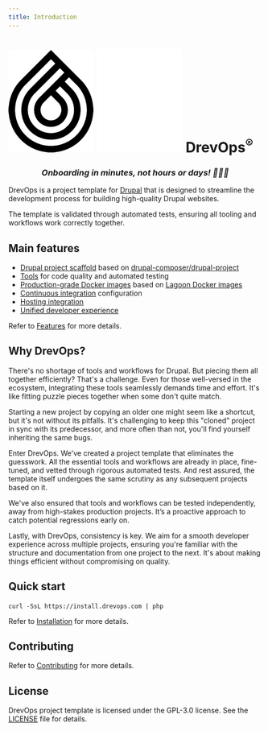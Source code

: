 ```yaml
---
title: Introduction
---
```


<h1 class="hero-title">
  <img src="assets/logo-black.png#only-light" alt="DrevOps Logo" />
  <img src="assets/logo-white.png#only-dark" alt="DrevOps Logo" />
  <span>DrevOps<sup>&reg;</sup></span>
</h1>

<h3 align="center"><em>Onboarding in minutes, not hours or days! 🚀🚀🚀</em></h3>

DrevOps is a project template for [Drupal](https://drupal.org) that is designed
to streamline the development process for building high-quality Drupal websites.

The template is validated through automated tests, ensuring all tooling and
workflows work correctly together.

## Main features

- [Drupal project scaffold](drupal) based
  on [drupal-composer/drupal-project](https://github.com/drupal-composer/drupal-project)
- [Tools](tools) for code quality and automated testing
- [Production-grade Docker images](tools/docker) based
  on [Lagoon Docker images](https://github.com/uselagoon/lagoon-images)
- [Continuous integration](integrations/ci) configuration
- [Hosting integration](integrations/hosting)
- [Unified developer experience](workflows)

Refer to [Features](introduction/features.md) for more details.

## Why DrevOps?

There's no shortage of tools and workflows for Drupal. But piecing them all
together efficiently? That's a challenge. Even for those well-versed in the
ecosystem, integrating these tools seamlessly demands time and effort. It's like
fitting puzzle pieces together when some don't quite match.

Starting a new project by copying an older one might seem like a shortcut, but
it's not without its pitfalls. It's challenging to keep this "cloned" project in
sync with its predecessor, and more often than not, you'll find yourself
inheriting the same bugs.

Enter DrevOps. We've created a project template that eliminates the guesswork.
All the essential tools and workflows are already in place, fine-tuned, and
vetted through rigorous automated tests. And rest assured, the template itself
undergoes the same scrutiny as any subsequent projects based on it.

We've also ensured that tools and workflows can be tested independently, away
from high-stakes production projects. It’s a proactive approach to catch
potential regressions early on.

Lastly, with DrevOps, consistency is key. We aim for a smooth developer
experience across multiple projects, ensuring you're familiar with the structure
and documentation from one project to the next. It's about making things
efficient without compromising on quality.

## Quick start

    curl -SsL https://install.drevops.com | php

Refer to [Installation](introduction/installation.md) for more details.

## Contributing

Refer to [Contributing](contributing/README.md) for more details.

## License

DrevOps project template is licensed under the GPL-3.0 license. See
the [LICENSE](../../../../LICENSE) file for details.
